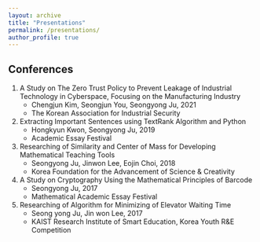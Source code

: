 ```yaml
---
layout: archive
title: "Presentations"
permalink: /presentations/
author_profile: true
---
```


## Conferences
1. A Study on The Zero Trust Policy to Prevent Leakage of Industrial Technology in Cyberspace, Focusing on the Manufacturing Industry
   - Chengjun Kim, Seongjun You, Seongyong Ju, 2021
   - The Korean Association for Industrial Security
3. Extracting Important Sentences using TextRank Algorithm and Python
   - Hongkyun Kwon, Seongyong Ju, 2019
   - Academic Essay Festival
4. Researching of Similarity and Center of Mass for Developing Mathematical Teaching Tools
   - Seongyong Ju, Jinwon Lee, Eojin Choi, 2018
   - Korea Foundation for the Advancement of Science & Creativity
5. A Study on Cryptography Using the Mathematical Principles of Barcode
   - Seongyong Ju, 2017
   - Mathematical Academic Essay Festival
6. Researching of Algorithm for Minimizing of Elevator Waiting Time
   - Seong yong Ju, Jin won Lee, 2017
   - KAIST Research Institute of Smart Education, Korea Youth R&E Competition



<!--
{% if author.googlescholar %}
  You can also find my articles on <u><a href="{{author.googlescholar}}">my Google Scholar profile</a>.</u>
{% endif %}

{% include base_path %}

{% for post in site.publications reversed %}
  {% include archive-single.html %}
{% endfor %}
-->
